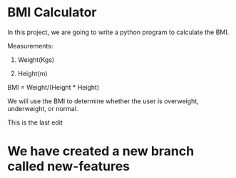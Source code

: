 # BMI Calculator

In this project, we are going to write a python program to calculate the BMI. 

Measurements:

1. Weight(Kgs)

2. Height(m)

BMI = Weight/(Height * Height)

We will use the BMI to determine whether the user is overweight, underweight, or normal.

This is the last edit

# We have created a new branch called new-features
